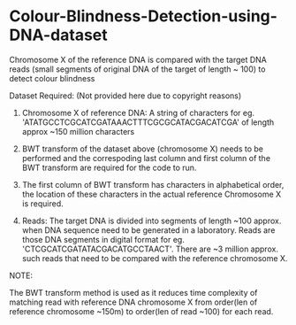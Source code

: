 # Colour-Blindness-Detection-using-DNA-dataset
Chromosome X of the reference DNA  is compared with the target DNA reads (small segments of original DNA of the target of length ~ 100) to detect colour blindness

Dataset Required: (Not provided here due to copyright reasons)

1. Chromosome X of reference DNA: A string of characters for eg. 'ATATGCCTCGCATCGATAAACTTTCGCGCATACGACATCGA' of length approx ~150 million characters

2. BWT transform of the dataset above (chromosome X) needs to be performed and the correspoding last column and first column of the BWT transform are required for the code to run.

3. The first column of BWT transform has characters in alphabetical order, the location of these characters in the actual reference Chromosome X is required.

4. Reads: The target DNA is divided into segments of length ~100 approx. when DNA sequence need to be generated in a laboratory. Reads are those DNA segments in digital format for eg. 'CTCGCATCGATATACGACATGCCTAACT'. There are ~3 million approx. such reads that need to be compared with the reference chromosome X.

NOTE:

The BWT transform method is used as it reduces time complexity of matching read with reference DNA chromosome X from order(len of reference chromosome ~150m) to order(len of read ~100) for each read.
